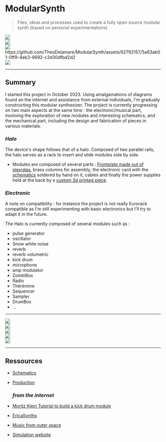 # ModularSynth
> Files, ideas and processes used to create a fully open source modular synth (based on personal experimentations)
<img src="photos/Halo_demo_00.jpeg">
<br>
<img src="photos/Halo_assembly_01.jpeg">
<br>
<img src="photos/modules_assembly_workbench.jpeg">
<br>
https://github.com/TheoDelamare/ModularSynth/assets/92792157/5a63ab01-0ff9-4eb3-9692-c3d30dfbd2d2
<br>
<img src="photos/module_01_04.jpeg">

---
  ## Summary
I started this project in October 2023. Using amalgamations of diagrams found on the internet and assistance from external individuals, I'm gradually constructing this modular synthesizer. The project is currently progressing on two main aspects at the same time : the electronic/musical part, involving the exploration of new modules and interesting schematics, and the mechanical part, including the design and fabrication of pieces in various materials.

  ### *Halo*
The device's shape follows that of a halo. Composed of two parallel rails, the halo serves as a rack to insert and slide modules side by side.
  - Modules are composed of several parts : [Frontplate made out of plexiglas](production/frontplate_design/), brass columns for assembly, the electronic card with the [schematics](schematics/) soldered by hand on it, cables and finally the power supplies held at the back by a [custom 3d printed piece](production/3d_printing/).

  ### *Electronic*
A note on compatibility : for instance the project is not really Eurorack compatible as I'm still experimenting with basic electronics but I'll try to adapt it in the future.

The Halo is currently composed of several modules such as :
- pulse generator
-	oscillator
- Snow white noise
- reverb
- reverb volumetric
- kick drum
- microphone
- amp modulator
- ZombiBox
- Radio
- Thérémine
- Sequencer
- Sampler
- DrumBox
- ...

---

<img src="photos/module_01_assembly_part1.jpeg">
<br>
<img src="photos/Jam_01.jpeg">
<br>
<img src="photos/module_00_03_04_laser_cutting.jpeg">
<br>
<img src="photos/crab_army.jpeg">
<br>
<img src="photos/Halo_demo_02.jpeg">
<br>

---
  ## Ressources
+ [Schematics](schematics/)
+ [Production](production/)

    ### *from the internet*
+ [Moritz Klein Tutorial to build a kick drum module](https://www.youtube.com/watch?v=yz37Yz315eU)
+ [EricaSynths](https://www.ericasynths.lv/)
+ [Music from outer space](http://musicfromouterspace.com/analogsynth_new/NOISETOASTER/NOISETOASTER.php)
+ [Simulation website](https://www.falstad.com/circuit/)
